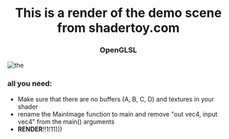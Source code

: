 <h1 align="center">This is a render of the demo scene from shadertoy.com</h1>

<h3 align="center">OpenGLSL</h3>



![the](https://github.com/pichenka007/Pygame-GLSL-PythenkaRenderChallenge/assets/144206119/e030a532-c69e-4e34-b8a3-9371e63df828)

### all you need:
- Make sure that there are no buffers (A, B, C, D) and textures in your shader
- rename the MainImage function to main and remove "out vec4, input vec4" from the main() arguments
- **RENDER**!!1!11)))
